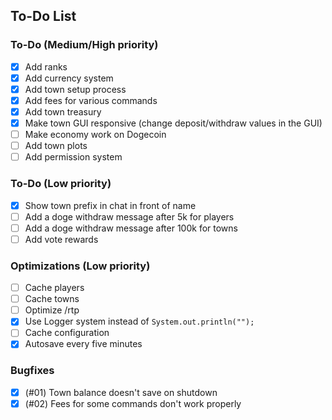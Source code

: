 ## To-Do List

### To-Do (Medium/High priority)
- [x] Add ranks
- [x] Add currency system
- [x] Add town setup process
- [x] Add fees for various commands
- [x] Add town treasury
- [x] Make town GUI responsive (change deposit/withdraw values in the GUI)
- [ ] Make economy work on Dogecoin
- [ ] Add town plots
- [ ] Add permission system

### To-Do (Low priority)
- [x] Show town prefix in chat in front of name
- [ ] Add a doge withdraw message after 5k for players
- [ ] Add a doge withdraw message after 100k for towns
- [ ] Add vote rewards

### Optimizations (Low priority)
- [ ] Cache players
- [ ] Cache towns
- [ ] Optimize /rtp
- [x] Use Logger system instead of ``System.out.println("");``
- [ ] Cache configuration
- [x] Autosave every five minutes

### Bugfixes
- [x] (#01) Town balance doesn't save on shutdown
- [x] (#02) Fees for some commands don't work properly
